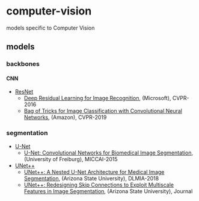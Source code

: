 # computer-vision
models specific to Computer Vision

## models

### backbones

#### CNN
- [ResNet](models/backbones/resnet.py)
  - [Deep Residual Learning for Image Recognition](https://arxiv.org/abs/1512.03385), (Microsoft), CVPR-2016
  - [Bag of Tricks for Image Classification with Convolutional Neural Networks](https://arxiv.org/abs/1812.01187), (Amazon), CVPR-2019

### segmentation
- [U-Net](models/segmentation/unet.py)
  - [U-Net: Convolutional Networks for Biomedical Image Segmentation](https://arxiv.org/abs/1505.04597), (University of Freiburg), MICCAI-2015
- [UNet++](models/segmentation/unetpp.py)
  - [UNet++: A Nested U-Net Architecture for Medical Image Segmentation](https://arxiv.org/abs/1807.10165), (Arizona State University), DLMIA-2018
  - [UNet++: Redesigning Skip Connections to Exploit Multiscale Features in Image Segmentation](https://arxiv.org/abs/1912.05074), (Arizona State University), Journal
